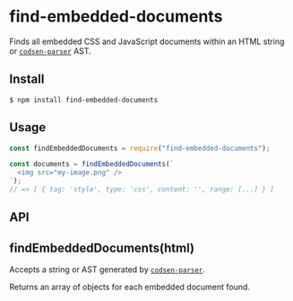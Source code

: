 # find-embedded-documents

Finds all embedded CSS and JavaScript documents within an HTML string or [`codsen-parser`](https://www.npmjs.com/package/codsen-parser) AST.

## Install

```
$ npm install find-embedded-documents
```

## Usage

```js
const findEmbeddedDocuments = require("find-embedded-documents");

const documents = findEmbeddedDocuments(`
  <img src="my-image.png" />
`);
// => [ { tag: 'style', type: 'css', content: '', range: [...] } ]
```

## API

## findEmbeddedDocuments(html)

Accepts a string or AST generated by [`codsen-parser`](https://www.npmjs.com/package/codsen-parser).

Returns an array of objects for each embedded document found.
